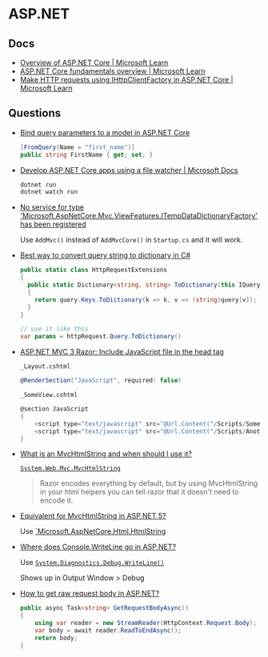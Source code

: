 # ASP.NET

## Docs

* [Overview of ASP.NET Core | Microsoft Learn](https://learn.microsoft.com/en-us/aspnet/core/introduction-to-aspnet-core?view=aspnetcore-8.0)
* [ASP.NET Core fundamentals overview | Microsoft Learn](https://learn.microsoft.com/en-us/aspnet/core/fundamentals/?view=aspnetcore-8.0&tabs=windows)
* [Make HTTP requests using IHttpClientFactory in ASP.NET Core | Microsoft Learn](https://learn.microsoft.com/en-us/aspnet/core/fundamentals/http-requests?view=aspnetcore-8.0#typed-clients)

## Questions

* [Bind query parameters to a model in ASP.NET Core](https://stackoverflow.com/q/42929376/1366033)

  ```cs
  [FromQuery(Name = "first_name")]
  public string FirstName { get; set; }
  ```

* [Develop ASP.NET Core apps using a file watcher | Microsoft Docs](https://docs.microsoft.com/en-us/aspnet/core/tutorials/dotnet-watch?view=aspnetcore-5.0)

  ```cs
  dotnet run
  dotnet watch run
  ```

* [No service for type 'Microsoft.AspNetCore.Mvc.ViewFeatures.ITempDataDictionaryFactory' has been registered](https://stackoverflow.com/q/38709538/1366033)

  Use `AddMvc()` instead of `AddMvcCore()` in `Startup.cs` and it will work.

* [Best way to convert query string to dictionary in C#](https://stackoverflow.com/a/67639394/1366033)

  ```cs
  public static class HttpRequestExtensions
  {
    public static Dictionary<string, string> ToDictionary(this IQueryCollection query)
    {
      return query.Keys.ToDictionary(k => k, v => (string)query[v]);
    }
  }

  // use it like this
  var params = httpRequest.Query.ToDictionary()
  ```

* [ASP.NET MVC 3 Razor: Include JavaScript file in the head tag](https://stackoverflow.com/q/4311783/1366033)

  `_Layout.cshtml`

  ```cs
  @RenderSection("JavaScript", required: false)
  ```

  `_SomeView.cshtml`

  ```cs
  @section JavaScript
  {
      <script type="text/javascript" src="@Url.Content("/Scripts/SomeScript.js")"></script>
      <script type="text/javascript" src="@Url.Content("/Scripts/AnotherScript.js")"></script>
  }
  ```

* [What is an MvcHtmlString and when should I use it?](https://stackoverflow.com/q/2293357/1366033)

  [`System.Web.Mvc.MvcHtmlString`](https://learn.microsoft.com/en-us/dotnet/api/system.web.mvc.mvchtmlstring)


  > Razor encodes everything by default, but by using MvcHtmlString in your html helpers you can tell razor that it doesn't need to encode it.

* [Equivalent for MvcHtmlString in ASP.NET 5?](https://stackoverflow.com/q/29602202/1366033)

  Use [`Microsoft.AspNetCore.Html.HtmlString](https://learn.microsoft.com/en-us/dotnet/api/microsoft.aspnetcore.html.htmlstring)

* [Where does Console.WriteLine go in ASP.NET?](https://stackoverflow.com/q/137660/1366033)

  Use [`System.Diagnostics.Debug.WriteLine()`](https://learn.microsoft.com/en-us/dotnet/api/system.diagnostics.debug.writeline?view=net-7.0)

  Shows up in Output Window > Debug

* [How to get raw request body in ASP.NET?](https://stackoverflow.com/q/6362781/1366033)

  ```cs
  public async Task<string> GetRequestBodyAsync()
  {
      using var reader = new StreamReader(HttpContext.Request.Body);
      var body = await reader.ReadToEndAsync();
      return body;
  }
  ```

  